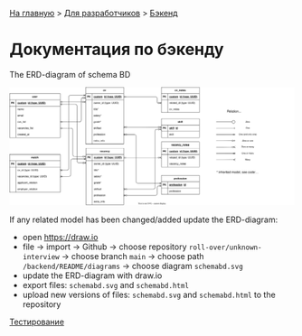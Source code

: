 [На главную](../README.md) > [Для разработчиков](../README/for-developers.md) > [Бэкенд](./README.md)

# Документация по бэкенду

The ERD-diagram of schema BD

<img src="README/diagrams/schemadb.svg" alt="DIAGRAM" width="1000"/>

If any related model has been changed/added update the ERD-diagram:
- open https://draw.io
- file → import → Github → choose repository ```roll-over/unknown-interview``` → choose branch ```main``` → choose path ```/backend/README/diagrams``` → choose diagram ```schemabd.svg```
- update the ERD-diagram with draw.io
- export files: ```schemabd.svg``` and ```schemabd.html```
- upload new versions of files: ```schemabd.svg``` and ```schemabd.html``` to the repository

[Тестирование](./README/testing.md)
